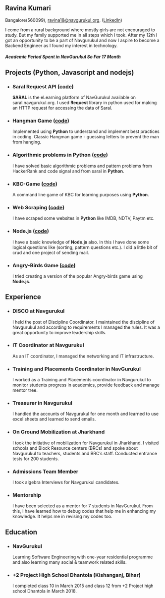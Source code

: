 ## Ravina Kumari  
Bangalore(560099),
ravina18@navgurukul.org,
([LinkedIn](https://www.linkedin.com/in/ravina-kumari-76279616a/))


I come from a rural background where mostly girls are not encouraged to study. But my family supported
me in all steps which I took. After my 12th I got an opportunity to be a part of Navgurukul and now I aspire
to become a Backend Engineer as I found my interest in technology.
##### Academic Period Spent in **NavGurukul** So Far   **17 Month**

## Projects (Python, Javascript and nodejs)
- ### Saral Request API ([code](https://github.com/ravinaNG/request_in_python))
   **SARAL** is the eLearning platform of NavGurukul available on saral.navgurukul.org. I used **Request** library in python used for making an HTTP request for accessing the data of Saral.
- ### Hangman Game ([code](https://github.com/ravinaNG/python/tree/master/python/HangMan))
  Implemented using **Python** to understand and implement best practices in coding.
Classic Hangman game - guessing letters to prevent the man from hanging.
- ### Algorithmic problems in Python ([code](https://github.com/ravinaNG/python))
  I have solved basic algorithmic problems and pattern problems from HackerRank and
code signal and from saral in **Python**.
- ### KBC-Game ([code](https://github.com/ravinaNG/python/blob/master/List/KBC_Game.py))
  A command line game of KBC for learning purposes using **Python**.
- ### Web Scraping ([code](https://github.com/ravinaNG/Web-scraping-in-python))
  I have scraped some websites in **Python** like IMDB, NDTV, Paytm etc.
- ### Node.js ([code](https://github.com/ravinaNG/Nodejs-2))
  I have a basic knowledge of **Node.js** also. In this I have done some logical questions
like (sorting, pattern questions etc.). I did a little bit of crud and one project of
sending mail.
- ### Angry-Birds Game ([code](https://github.com/ravinaNG/Angry-birds))
  I tried creating a version of the popular Angry-birds game using **Node.js**.

## Experience
- ### DISCO at Navgurukul
  I held the post of Discipline Coordinator. I maintained the discipline of Navgurukul and according to requirements I managed the rules. It was a great opportunity to improve leadership skills.
- ### IT Coordinator at Navgurukul
  As an IT coordinator, I managed the networking and IT infrastructure.
- ### Training and Placements Coordinator in NavGurukul
  I worked as a Training and Placements coordinator in Navgurukul to monitor students progress in academics, provide feedback and manage mentor tree.
- ### Treasurer in Navgurukul
  I handled the accounts of Navgurukul for one month and learned to use excel sheets and learned to send emails.
- ### On Ground Mobilization at Jharkhand
  I took the initiative of mobilization for Navgurukul in Jharkhand. I visited schools and Block Resource centers (BRCs) and spoke about Navgurukul to teachers, students and BRC’s staff. Conducted entrance tests for 200 students.
- ### Admissions Team Member
  I took algebra Interviews for Navgurukul candidates.
- ### Mentorship
  I have been selected as a mentor for 7 students in NavGurukul. From this, I have learned how to debug codes that help me in enhancing my knowledge. It helps me in revising my codes too.

## Education
- ### NavGurukul
  Learning Software Engineering with one-year residential programme and also learning many social & teamwork related skills.

- ### +2 Project High School Dhantola (Kishanganj, Bihar)
  I completed class 10 in March 2015 and class 12 from +2 Project high school Dhantola in March 2018.
